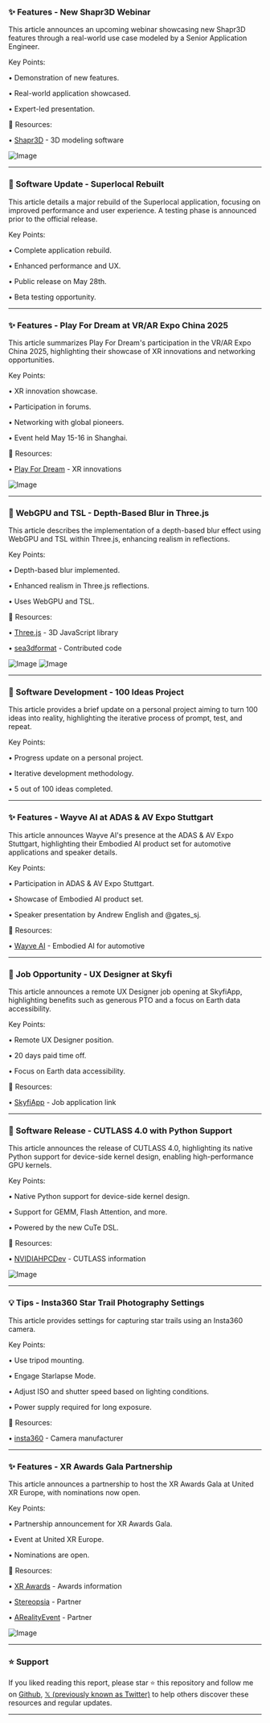 ### ✨ Features - New Shapr3D Webinar

This article announces an upcoming webinar showcasing new Shapr3D features through a real-world use case modeled by a Senior Application Engineer.


Key Points:

• Demonstration of new features.

• Real-world application showcased.

•  Expert-led presentation.


🔗 Resources:

• [Shapr3D](https://x.com/Shapr3D) - 3D modeling software

![Image](https://pbs.twimg.com/media/GrE7GweWAAA-0OO.jpg)


---
### 🤖 Software Update - Superlocal Rebuilt

This article details a major rebuild of the Superlocal application, focusing on improved performance and user experience.  A testing phase is announced prior to the official release.


Key Points:

• Complete application rebuild.

• Enhanced performance and UX.

• Public release on May 28th.

• Beta testing opportunity.


---
### ✨ Features - Play For Dream at VR/AR Expo China 2025

This article summarizes Play For Dream's participation in the VR/AR Expo China 2025, highlighting their showcase of XR innovations and networking opportunities.


Key Points:

• XR innovation showcase.

• Participation in forums.

• Networking with global pioneers.

• Event held May 15-16 in Shanghai.


🔗 Resources:

• [Play For Dream](https://x.com/Play_for_dream) - XR innovations

![Image](https://pbs.twimg.com/amplify_video_thumb/1923228201616277508/img/qPY6lq7Dk79JtWRs.jpg)


---
### 🤖 WebGPU and TSL - Depth-Based Blur in Three.js

This article describes the implementation of a depth-based blur effect using WebGPU and TSL within Three.js, enhancing realism in reflections.


Key Points:

• Depth-based blur implemented.

• Enhanced realism in Three.js reflections.

• Uses WebGPU and TSL.


🔗 Resources:

• [Three.js](https://x.com/threejs) - 3D JavaScript library

• [sea3dformat](https://x.com/sea3dformat) - Contributed code

![Image](https://pbs.twimg.com/amplify_video_thumb/1922910569184542720/img/6AGufKb94of0_m_E.jpg)
![Image](https://pbs.twimg.com/media/Gq-Ry6eWsAATwcg?format=jpg&name=900x900)


---
### 🤖 Software Development - 100 Ideas Project

This article provides a brief update on a personal project aiming to turn 100 ideas into reality, highlighting the iterative process of prompt, test, and repeat.


Key Points:

• Progress update on a personal project.

• Iterative development methodology.

• 5 out of 100 ideas completed.


---
### ✨ Features - Wayve AI at ADAS & AV Expo Stuttgart

This article announces Wayve AI's presence at the ADAS & AV Expo Stuttgart, highlighting their Embodied AI product set for automotive applications and speaker details.


Key Points:

• Participation in ADAS & AV Expo Stuttgart.

• Showcase of Embodied AI product set.

• Speaker presentation by Andrew English and @gates_sj.


🔗 Resources:

• [Wayve AI](https://x.com/wayve_ai) - Embodied AI for automotive


---
### 🤖 Job Opportunity - UX Designer at Skyfi

This article announces a remote UX Designer job opening at SkyfiApp, highlighting benefits such as generous PTO and a focus on Earth data accessibility.


Key Points:

• Remote UX Designer position.

• 20 days paid time off.

• Focus on Earth data accessibility.


🔗 Resources:

• [SkyfiApp](https://skyfi.com/en/careers/ux-designer…) - Job application link


---
### 🤖 Software Release - CUTLASS 4.0 with Python Support

This article announces the release of CUTLASS 4.0, highlighting its native Python support for device-side kernel design, enabling high-performance GPU kernels.


Key Points:

• Native Python support for device-side kernel design.

• Support for GEMM, Flash Attention, and more.

• Powered by the new CuTe DSL.


🔗 Resources:

• [NVIDIAHPCDev](https://x.com/NVIDIAHPCDev) - CUTLASS information

![Image](https://pbs.twimg.com/media/Gq74fopWgAAi6h_?format=jpg&name=small)


---
### 💡 Tips - Insta360 Star Trail Photography Settings

This article provides settings for capturing star trails using an Insta360 camera.


Key Points:

• Use tripod mounting.

• Engage Starlapse Mode.

• Adjust ISO and shutter speed based on lighting conditions.

• Power supply required for long exposure.


🔗 Resources:

• [insta360](https://x.com/insta360) - Camera manufacturer


---
### ✨ Features - XR Awards Gala Partnership

This article announces a partnership to host the XR Awards Gala at United XR Europe, with nominations now open.


Key Points:

• Partnership announcement for XR Awards Gala.

• Event at United XR Europe.

• Nominations are open.



🔗 Resources:

• [XR Awards](https://xrawards.aixr.org/xr-awards-2025/) -  Awards information

• [Stereopsia](https://x.com/Stereopsia) - Partner

• [ARealityEvent](https://x.com/ARealityEvent) - Partner

![Image](https://pbs.twimg.com/media/Gq6sojaWgAAzrV1?format=jpg&name=small)


---

### ⭐️ Support

If you liked reading this report, please star ⭐️ this repository and follow me on [Github](https://github.com/Drix10), [𝕏 (previously known as Twitter)](https://x.com/DRIX_10_) to help others discover these resources and regular updates.

---